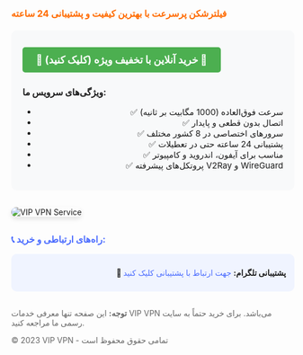 <h3 style="color: #ff6b00; margin-top: 20px;">
  <b>فیلترشکن پرسرعت با بهترین کیفیت و پشتیبانی 24 ساعته</b>
</h3>

<div style="background: #f8f9fa; padding: 20px; border-radius: 10px; margin: 20px 0;">
  <a 
    href="https://oxyg.site/" 
    target="_blank" 
    style="
      background: #4CAF50;
      color: white;
      padding: 12px 24px;
      text-align: center;
      text-decoration: none;
      display: inline-block;
      font-size: 18px;
      margin: 10px 0;
      border-radius: 5px;
      font-weight: bold;
    "
  >
    🚀 خرید آنلاین با تخفیف ویژه (کلیک کنید) 🚀
  </a>
  
  <p style="font-size: 16px; margin-top: 15px;">
    <b>ویژگی‌های سرویس ما:</b>
  </p>
  
  <ul style="text-align: right; font-size: 15px;">
    <li>✅ سرعت فوق‌العاده (1000 مگابیت بر ثانیه)</li>
    <li>✅ اتصال بدون قطعی و پایدار</li>
    <li>✅ سرورهای اختصاصی در 8 کشور مختلف</li>
    <li>✅ پشتیبانی 24 ساعته حتی در تعطیلات</li>
    <li>✅ مناسب برای آیفون، اندروید و کامپیوتر</li>
    <li>✅ پروتکل‌های پیشرفته V2Ray و WireGuard</li>
  </ul>
</div>

<div style="margin: 30px 0;">
  <img 
    src="https://uploadkon.ir/uploads/390023_24v2rex-post.jpg" 
    alt="VIP VPN Service" 
    style="max-width: 100%; border-radius: 10px; box-shadow: 0 4px 8px rgba(0,0,0,0.1);"
  >
</div>

<h3 style="color: #4a6bff;">📞 راه‌های ارتباطی و خرید:</h3>

<div style="background: #f0f4ff; padding: 15px; border-radius: 10px; margin: 15px 0; text-align: right;">
  <p style="margin: 10px 0;">
    <b>💬 پشتیبانی تلگرام:</b>
    <a href="https://t.me/oxigen_sup" target="_blank" style="color: #4a6bff; text-decoration: none;">
      جهت ارتباط با پشتیبانی کلیک کنید 
    </a>
  </p>
  

</div>

<div style="margin-top: 30px; font-size: 14px; color: #666;">
  <p>
    <b>توجه:</b> این صفحه تنها معرفی خدمات VIP VPN می‌باشد. برای خرید حتماً به سایت رسمی ما مراجعه کنید.
  </p>
  <p>
    © 2023 VIP VPN - تمامی حقوق محفوظ است
  </p>
</div>
